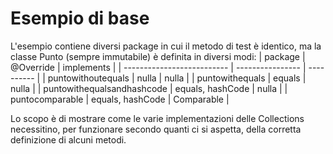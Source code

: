 # Esempio di base

L'esempio contiene diversi package in cui il metodo di test è identico, ma la classe Punto (sempre immutabile) è definita in diversi modi:
| package                    | @Override        | implements |
| -------------------------- | ---------------- | ---------- |
| puntowithoutequals         | nulla            | nulla      |
| puntowithequals            | equals           | nulla      |
| puntowithequalsandhashcode | equals, hashCode | nulla      |
| puntocomparable            | equals, hashCode | Comparable |

Lo scopo è di mostrare come le varie implementazioni delle Collections necessitino, per funzionare secondo quanti ci si aspetta, della corretta definizione di alcuni metodi.
